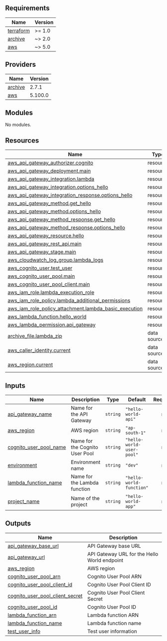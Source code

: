 ## Requirements

| Name | Version |
|------|---------|
| <a name="requirement_terraform"></a> [terraform](#requirement\_terraform) | >= 1.0 |
| <a name="requirement_archive"></a> [archive](#requirement\_archive) | ~> 2.0 |
| <a name="requirement_aws"></a> [aws](#requirement\_aws) | ~> 5.0 |

## Providers

| Name | Version |
|------|---------|
| <a name="provider_archive"></a> [archive](#provider\_archive) | 2.7.1 |
| <a name="provider_aws"></a> [aws](#provider\_aws) | 5.100.0 |

## Modules

No modules.

## Resources

| Name | Type |
|------|------|
| [aws_api_gateway_authorizer.cognito](https://registry.terraform.io/providers/hashicorp/aws/latest/docs/resources/api_gateway_authorizer) | resource |
| [aws_api_gateway_deployment.main](https://registry.terraform.io/providers/hashicorp/aws/latest/docs/resources/api_gateway_deployment) | resource |
| [aws_api_gateway_integration.lambda](https://registry.terraform.io/providers/hashicorp/aws/latest/docs/resources/api_gateway_integration) | resource |
| [aws_api_gateway_integration.options_hello](https://registry.terraform.io/providers/hashicorp/aws/latest/docs/resources/api_gateway_integration) | resource |
| [aws_api_gateway_integration_response.options_hello](https://registry.terraform.io/providers/hashicorp/aws/latest/docs/resources/api_gateway_integration_response) | resource |
| [aws_api_gateway_method.get_hello](https://registry.terraform.io/providers/hashicorp/aws/latest/docs/resources/api_gateway_method) | resource |
| [aws_api_gateway_method.options_hello](https://registry.terraform.io/providers/hashicorp/aws/latest/docs/resources/api_gateway_method) | resource |
| [aws_api_gateway_method_response.get_hello](https://registry.terraform.io/providers/hashicorp/aws/latest/docs/resources/api_gateway_method_response) | resource |
| [aws_api_gateway_method_response.options_hello](https://registry.terraform.io/providers/hashicorp/aws/latest/docs/resources/api_gateway_method_response) | resource |
| [aws_api_gateway_resource.hello](https://registry.terraform.io/providers/hashicorp/aws/latest/docs/resources/api_gateway_resource) | resource |
| [aws_api_gateway_rest_api.main](https://registry.terraform.io/providers/hashicorp/aws/latest/docs/resources/api_gateway_rest_api) | resource |
| [aws_api_gateway_stage.main](https://registry.terraform.io/providers/hashicorp/aws/latest/docs/resources/api_gateway_stage) | resource |
| [aws_cloudwatch_log_group.lambda_logs](https://registry.terraform.io/providers/hashicorp/aws/latest/docs/resources/cloudwatch_log_group) | resource |
| [aws_cognito_user.test_user](https://registry.terraform.io/providers/hashicorp/aws/latest/docs/resources/cognito_user) | resource |
| [aws_cognito_user_pool.main](https://registry.terraform.io/providers/hashicorp/aws/latest/docs/resources/cognito_user_pool) | resource |
| [aws_cognito_user_pool_client.main](https://registry.terraform.io/providers/hashicorp/aws/latest/docs/resources/cognito_user_pool_client) | resource |
| [aws_iam_role.lambda_execution_role](https://registry.terraform.io/providers/hashicorp/aws/latest/docs/resources/iam_role) | resource |
| [aws_iam_role_policy.lambda_additional_permissions](https://registry.terraform.io/providers/hashicorp/aws/latest/docs/resources/iam_role_policy) | resource |
| [aws_iam_role_policy_attachment.lambda_basic_execution](https://registry.terraform.io/providers/hashicorp/aws/latest/docs/resources/iam_role_policy_attachment) | resource |
| [aws_lambda_function.hello_world](https://registry.terraform.io/providers/hashicorp/aws/latest/docs/resources/lambda_function) | resource |
| [aws_lambda_permission.api_gateway](https://registry.terraform.io/providers/hashicorp/aws/latest/docs/resources/lambda_permission) | resource |
| [archive_file.lambda_zip](https://registry.terraform.io/providers/hashicorp/archive/latest/docs/data-sources/file) | data source |
| [aws_caller_identity.current](https://registry.terraform.io/providers/hashicorp/aws/latest/docs/data-sources/caller_identity) | data source |
| [aws_region.current](https://registry.terraform.io/providers/hashicorp/aws/latest/docs/data-sources/region) | data source |

## Inputs

| Name | Description | Type | Default | Required |
|------|-------------|------|---------|:--------:|
| <a name="input_api_gateway_name"></a> [api\_gateway\_name](#input\_api\_gateway\_name) | Name for the API Gateway | `string` | `"hello-world-api"` | no |
| <a name="input_aws_region"></a> [aws\_region](#input\_aws\_region) | AWS region | `string` | `"ap-south-1"` | no |
| <a name="input_cognito_user_pool_name"></a> [cognito\_user\_pool\_name](#input\_cognito\_user\_pool\_name) | Name for the Cognito User Pool | `string` | `"hello-world-user-pool"` | no |
| <a name="input_environment"></a> [environment](#input\_environment) | Environment name | `string` | `"dev"` | no |
| <a name="input_lambda_function_name"></a> [lambda\_function\_name](#input\_lambda\_function\_name) | Name for the Lambda function | `string` | `"hello-world-function"` | no |
| <a name="input_project_name"></a> [project\_name](#input\_project\_name) | Name of the project | `string` | `"hello-world-app"` | no |

## Outputs

| Name | Description |
|------|-------------|
| <a name="output_api_gateway_base_url"></a> [api\_gateway\_base\_url](#output\_api\_gateway\_base\_url) | API Gateway base URL |
| <a name="output_api_gateway_url"></a> [api\_gateway\_url](#output\_api\_gateway\_url) | API Gateway URL for the Hello World endpoint |
| <a name="output_aws_region"></a> [aws\_region](#output\_aws\_region) | AWS region |
| <a name="output_cognito_user_pool_arn"></a> [cognito\_user\_pool\_arn](#output\_cognito\_user\_pool\_arn) | Cognito User Pool ARN |
| <a name="output_cognito_user_pool_client_id"></a> [cognito\_user\_pool\_client\_id](#output\_cognito\_user\_pool\_client\_id) | Cognito User Pool Client ID |
| <a name="output_cognito_user_pool_client_secret"></a> [cognito\_user\_pool\_client\_secret](#output\_cognito\_user\_pool\_client\_secret) | Cognito User Pool Client Secret |
| <a name="output_cognito_user_pool_id"></a> [cognito\_user\_pool\_id](#output\_cognito\_user\_pool\_id) | Cognito User Pool ID |
| <a name="output_lambda_function_arn"></a> [lambda\_function\_arn](#output\_lambda\_function\_arn) | Lambda function ARN |
| <a name="output_lambda_function_name"></a> [lambda\_function\_name](#output\_lambda\_function\_name) | Lambda function name |
| <a name="output_test_user_info"></a> [test\_user\_info](#output\_test\_user\_info) | Test user information |
